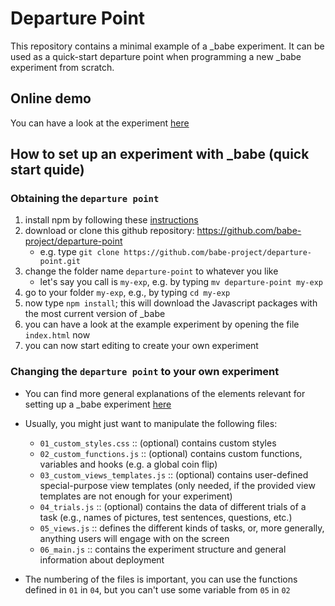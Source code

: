 # Departure Point

This repository contains a minimal example of a _babe experiment. It can be used as a quick-start departure point when programming a new _babe experiment from scratch.

## Online demo

You can have a look at the experiment [here](https://departure-point.netlify.com/) 

## How to set up an experiment with _babe (quick start quide)

### Obtaining the `departure point`

1. install npm by following these [instructions](https://www.npmjs.com/get-npm)
2. download or clone this github repository: https://github.com/babe-project/departure-point
   - e.g. type `git clone https://github.com/babe-project/departure-point.git`
3. change the folder name `departure-point` to whatever you like
   - let's say you call is `my-exp`, e.g. by typing `mv departure-point my-exp`
4. go to your folder `my-exp`, e.g., by typing `cd my-exp`
5. now type `npm install`; this will download the Javascript packages with the most current version of _babe
6. you can have a look at the example experiment by opening the file `index.html` now
7. you can now start editing to create your own experiment

### Changing the `departure point` to your own experiment

- You can find more general explanations of the elements relevant for setting up a _babe experiment [here](https://github.com/babe-project/babe-project#Usage)

- Usually, you might just want to manipulate the following files:
    - `01_custom_styles.css` :: (optional) contains custom styles
	- `02_custom_functions.js` :: (optional) contains custom functions, variables and hooks (e.g. a global coin flip)
	- `03_custom_views_templates.js` :: (optional) contains user-defined special-purpose view templates (only needed, if the provided view templates are not enough for your experiment)
	- `04_trials.js` :: (optional) contains the data of different trials of a task (e.g., names of pictures, test sentences, questions, etc.)
	- `05_views.js` :: defines the different kinds of tasks, or, more generally, anything users will engage with on the screen
	- `06_main.js` :: contains the experiment structure and general information about deployment
- The numbering of the files is important, you can use the functions defined in `01` in `04`, but you can't use some variable from `05` in `02`

